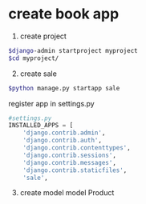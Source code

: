 # create book app
1. create project

```bash
$django-admin startproject myproject
$cd myproject/
```

2. create sale

```bash
$python manage.py startapp sale
```

register app in settings.py
```python
#settings.py
INSTALLED_APPS = [
    'django.contrib.admin',
    'django.contrib.auth',
    'django.contrib.contenttypes',
    'django.contrib.sessions',
    'django.contrib.messages',
    'django.contrib.staticfiles',
    'sale',
```
3. create model
model Product

